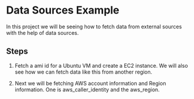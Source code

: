 # Data Sources Example

In this project we will be seeing how to fetch data from external sources with the help of data sources.

## Steps

1. Fetch a ami id for a Ubuntu VM and create a EC2 instance. We will also see how we can fetch data like this from another region.

2. Next we will be fetching AWS account information and Region information. One is aws_caller_identity and the aws_region.
